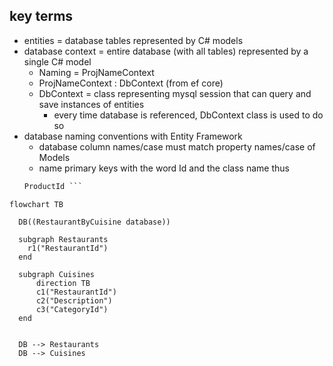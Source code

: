 ## key terms
* entities = database tables represented by C# models
* database context = entire database (with all tables) represented by a single C# model
    * Naming = ProjNameContext
    * ProjNameContext : DbContext (from ef core)
    * DbContext = class representing mysql session that can query and save instances of entities
        * every time database is referenced, DbContext class is used to do so
* database naming conventions with Entity Framework
    * database column names/case must match property names/case of Models
    * name primary keys with the word Id and the class name thus 
    ```csharp 
    ProductId ``` 
``` mermaid
flowchart TB

  DB((RestaurantByCuisine database))

  subgraph Restaurants
    r1("RestaurantId")
  end

  subgraph Cuisines
      direction TB
      c1("RestaurantId")
      c2("Description")
      c3("CategoryId")
  end


  DB --> Restaurants
  DB --> Cuisines

```
